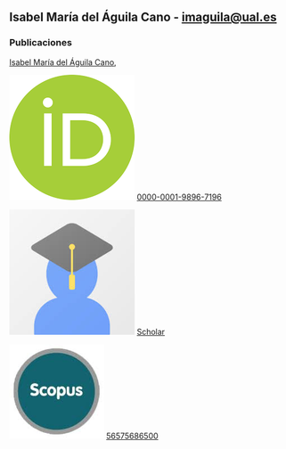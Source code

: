 
## Isabel María del Águila Cano - imaguila@ual.es

### Publicaciones

[Isabel María del Águila Cano](http://brujula.ual.es/authors/8.html),

 ![ ](/iconos/orcid.png)
[0000-0001-9896-7196](https://orcid.org/0000-0001-9896-7196)
 
 ![ ](/iconos/scholar.jpg) [Scholar](https://scholar.google.es/citations?user=7x1-0GsAAAAJ&hl=es)
 
 ![ ](/iconos/scopus.jpg) [56575686500](https://www.scopus.com/authid/detail.uri?authorId=56575686500)

